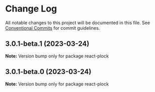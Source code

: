 # Change Log

All notable changes to this project will be documented in this file.
See [Conventional Commits](https://conventionalcommits.org) for commit guidelines.

## 3.0.1-beta.1 (2023-03-24)

**Note:** Version bump only for package react-plock





## 3.0.1-beta.0 (2023-03-24)

**Note:** Version bump only for package react-plock
